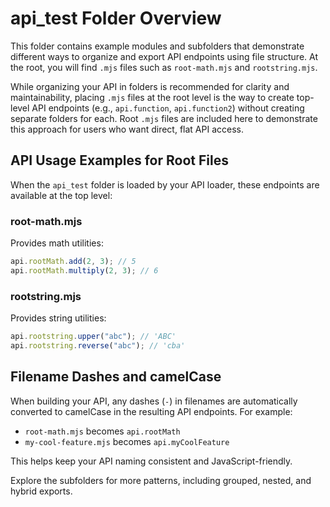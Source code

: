 # api_test Folder Overview

This folder contains example modules and subfolders that demonstrate different ways to organize and export API endpoints using file structure. At the root, you will find `.mjs` files such as `root-math.mjs` and `rootstring.mjs`.

While organizing your API in folders is recommended for clarity and maintainability, placing `.mjs` files at the root level is the way to create top-level API endpoints (e.g., `api.function`, `api.function2`) without creating separate folders for each. Root `.mjs` files are included here to demonstrate this approach for users who want direct, flat API access.

## API Usage Examples for Root Files

When the `api_test` folder is loaded by your API loader, these endpoints are available at the top level:

### root-math.mjs

Provides math utilities:

```js
api.rootMath.add(2, 3); // 5
api.rootMath.multiply(2, 3); // 6
```

### rootstring.mjs

Provides string utilities:

```js
api.rootstring.upper("abc"); // 'ABC'
api.rootstring.reverse("abc"); // 'cba'
```

## Filename Dashes and camelCase

When building your API, any dashes (`-`) in filenames are automatically converted to camelCase in the resulting API endpoints. For example:

- `root-math.mjs` becomes `api.rootMath`
- `my-cool-feature.mjs` becomes `api.myCoolFeature`

This helps keep your API naming consistent and JavaScript-friendly.

Explore the subfolders for more patterns, including grouped, nested, and hybrid exports.
